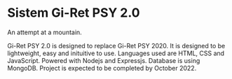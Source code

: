 # Sistem Gi-Ret PSY 2.0

An attempt at a mountain.

Gi-Ret PSY 2.0 is designed to replace Gi-Ret PSY 2020. It is designed to be lightweight, easy and inituitive to use. Languages used are HTML, CSS and JavaScript. Powered with Nodejs and Expressjs. Database is using MongoDB. Project is expected to be completed by October 2022.